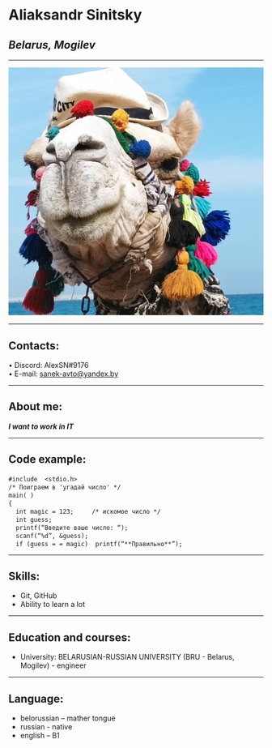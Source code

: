 # Aliaksandr Sinitsky
## _Belarus, Mogilev_
___
![ ](Avatar.jpg)

___
## Contacts:
•	Discord: AlexSN#9176 <br/>
•	E-mail: sanek-avto@yandex.by
___
## About me:
***I want to work in IT***
___
## Code example:
```
#include  <stdio.h>
/* Поиграем в 'угадай число' */
main( )
{
  int magic = 123;     /* искомое число */
  int guess;
  printf(“Введите ваше число: “);
  scanf(“%d”, &guess);
  if (guess = = magic)  printf(“**Правильно**”);
```
___
## Skills:
*	Git, GitHub
*	Ability to learn a lot
 ___
 ## Education and courses:
*	University: BELARUSIAN-RUSSIAN UNIVERSITY (BRU - Belarus, Mogilev) - engineer
___
## Language:
*	belorussian – mather tongue
*	russian - native
* english – B1 
